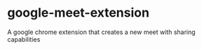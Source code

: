 # google-meet-extension
A google chrome extension that creates a new meet with sharing capabilities
